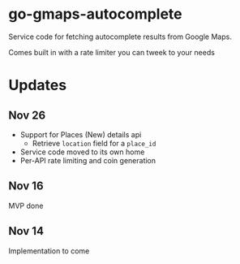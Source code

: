 # go-gmaps-autocomplete
Service code for fetching autocomplete results from Google Maps.

Comes built in with a rate limiter you can tweek to your needs

# Updates

## Nov 26

- Support for Places (New) details api
  - Retrieve `location` field for a `place_id`
- Service code moved to its own home
- Per-API rate limiting and coin generation

## Nov 16
MVP done

## Nov 14
Implementation to come
